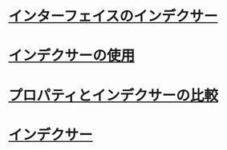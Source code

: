 # [インターフェイスのインデクサー](indexers-in-interfaces.md)
# [インデクサーの使用](using-indexers.md)
# [プロパティとインデクサーの比較](comparison-between-properties-and-indexers.md)
# [インデクサー](index.md)
